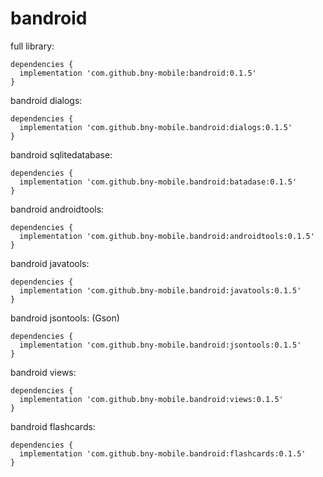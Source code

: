 # bandroid

full library:
  ```
  dependencies {
    implementation 'com.github.bny-mobile:bandroid:0.1.5'
  }
  ```

bandroid dialogs:
  ```
  dependencies {
    implementation 'com.github.bny-mobile.bandroid:dialogs:0.1.5'
  }
  ```
  
  bandroid sqlitedatabase:
  ```
  dependencies {
    implementation 'com.github.bny-mobile.bandroid:batadase:0.1.5'
  }
  ```
  
  
  bandroid androidtools:
  ```
  dependencies {
    implementation 'com.github.bny-mobile.bandroid:androidtools:0.1.5'
  }
  ```
  
  bandroid javatools:
  ```
  dependencies {
    implementation 'com.github.bny-mobile.bandroid:javatools:0.1.5'
  }
  ```
  
  bandroid jsontools: (Gson)
  ```
  dependencies {
    implementation 'com.github.bny-mobile.bandroid:jsontools:0.1.5'
  }
  ```
  
  bandroid views:
  ```
  dependencies {
    implementation 'com.github.bny-mobile.bandroid:views:0.1.5'
  }
  ```

bandroid flashcards:
  ```
  dependencies {
    implementation 'com.github.bny-mobile.bandroid:flashcards:0.1.5'
  }
  ```

